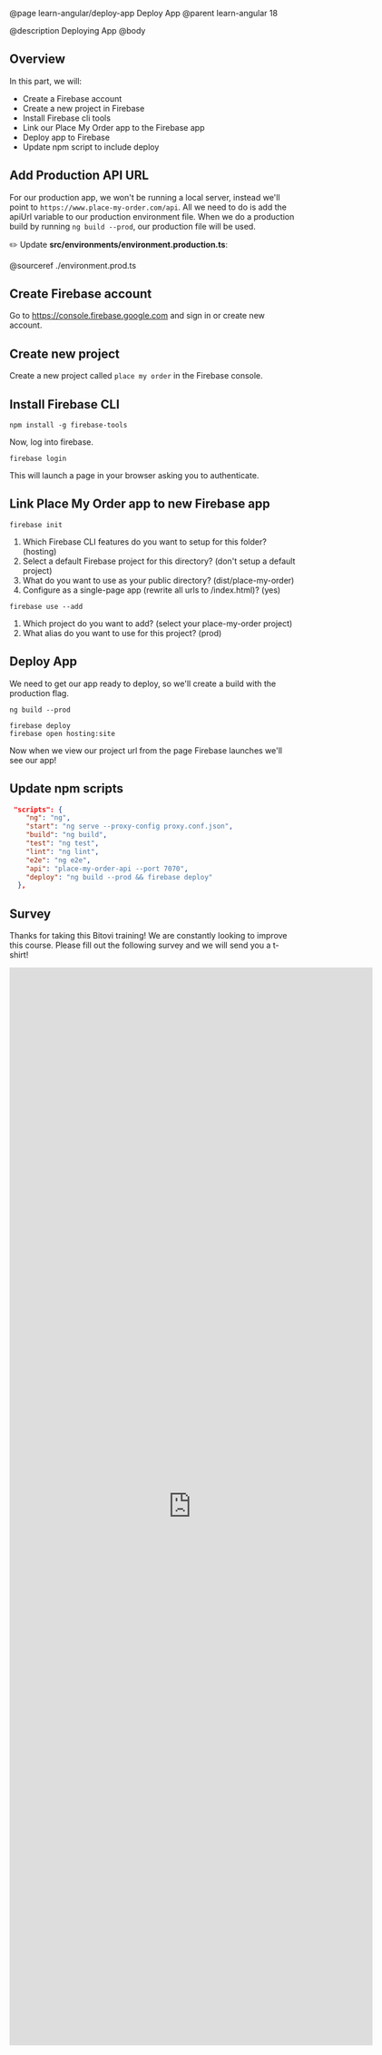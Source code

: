 @page learn-angular/deploy-app Deploy App
@parent learn-angular 18

@description Deploying App
@body

## Overview

In this part, we will:

- Create a Firebase account
- Create a new project in Firebase
- Install Firebase cli tools
- Link our Place My Order app to the Firebase app
- Deploy app to Firebase
- Update npm script to include deploy

## Add Production API URL

For our production app, we won't be running a local server, instead we'll point to `https://www.place-my-order.com/api`. All we need to do is add the apiUrl variable to our production environment file. When we do a production build by running `ng build --prod`, our production file will be used.

✏️ Update __src/environments/environment.production.ts__:

@sourceref ./environment.prod.ts

## Create Firebase account

Go to <a href="https://console.firebase.google.com" target="\_blank">https://console.firebase.google.com</a> and sign in or create new account.

## Create new project

Create a new project called `place my order` in the Firebase console.

## Install Firebase CLI

```shell
npm install -g firebase-tools
```

Now, log into firebase.

```shell
firebase login
```

This will launch a page in your browser asking you to authenticate.

## Link Place My Order app to new Firebase app

```shell
firebase init
```

1. Which Firebase CLI features do you want to setup for this folder? (hosting)
2. Select a default Firebase project for this directory? (don't setup a default project)
3. What do you want to use as your public directory? (dist/place-my-order)
4. Configure as a single-page app (rewrite all urls to /index.html)? (yes)


```shell
firebase use --add
```

1. Which project do you want to add? (select your place-my-order project)
2. What alias do you want to use for this project? (prod)

## Deploy App

We need to get our app ready to deploy, so we'll create a build with the production flag.  

```shell
ng build --prod
```

```shell
firebase deploy
firebase open hosting:site
```

Now when we view our project url from the page Firebase launches we'll see our app!

## Update npm scripts

```json
 "scripts": {
    "ng": "ng",
    "start": "ng serve --proxy-config proxy.conf.json",
    "build": "ng build",
    "test": "ng test",
    "lint": "ng lint",
    "e2e": "ng e2e",
    "api": "place-my-order-api --port 7070",
    "deploy": "ng build --prod && firebase deploy"
  },
  ```

## Survey

Thanks for taking this Bitovi training! We are constantly looking to improve this
course.  Please fill out the following survey and we will send you a t-shirt!



<iframe src="https://docs.google.com/forms/d/e/1FAIpQLScIukb7B5Q3d0I9xRge8_VDmQS9gNJqhJmjcJb_5aAKFMqFmA/viewform?embedded=true" width="640" height="1900" frameborder="0" marginheight="0" marginwidth="0">Loading...</iframe>

